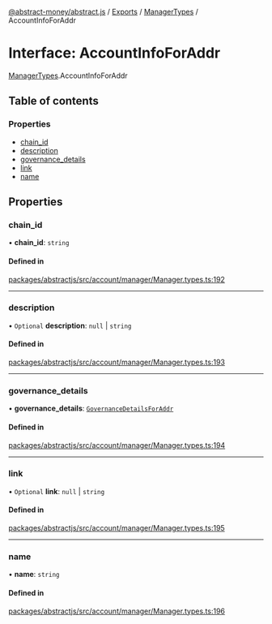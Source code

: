 [@abstract-money/abstract.js](../README.md) / [Exports](../modules.md) / [ManagerTypes](../modules/ManagerTypes.md) / AccountInfoForAddr

# Interface: AccountInfoForAddr

[ManagerTypes](../modules/ManagerTypes.md).AccountInfoForAddr

## Table of contents

### Properties

- [chain\_id](ManagerTypes.AccountInfoForAddr.md#chain_id)
- [description](ManagerTypes.AccountInfoForAddr.md#description)
- [governance\_details](ManagerTypes.AccountInfoForAddr.md#governance_details)
- [link](ManagerTypes.AccountInfoForAddr.md#link)
- [name](ManagerTypes.AccountInfoForAddr.md#name)

## Properties

### chain\_id

• **chain\_id**: `string`

#### Defined in

[packages/abstractjs/src/account/manager/Manager.types.ts:192](https://github.com/Abstract-OS/abstract.js/blob/c46b309/packages/abstractjs/src/account/manager/Manager.types.ts#L192)

___

### description

• `Optional` **description**: ``null`` \| `string`

#### Defined in

[packages/abstractjs/src/account/manager/Manager.types.ts:193](https://github.com/Abstract-OS/abstract.js/blob/c46b309/packages/abstractjs/src/account/manager/Manager.types.ts#L193)

___

### governance\_details

• **governance\_details**: [`GovernanceDetailsForAddr`](../modules/ManagerTypes.md#governancedetailsforaddr)

#### Defined in

[packages/abstractjs/src/account/manager/Manager.types.ts:194](https://github.com/Abstract-OS/abstract.js/blob/c46b309/packages/abstractjs/src/account/manager/Manager.types.ts#L194)

___

### link

• `Optional` **link**: ``null`` \| `string`

#### Defined in

[packages/abstractjs/src/account/manager/Manager.types.ts:195](https://github.com/Abstract-OS/abstract.js/blob/c46b309/packages/abstractjs/src/account/manager/Manager.types.ts#L195)

___

### name

• **name**: `string`

#### Defined in

[packages/abstractjs/src/account/manager/Manager.types.ts:196](https://github.com/Abstract-OS/abstract.js/blob/c46b309/packages/abstractjs/src/account/manager/Manager.types.ts#L196)
